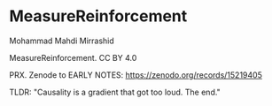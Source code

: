 # MeasureReinforcement
Mohammad Mahdi Mirrashid

MeasureReinforcement. CC BY 4.0

PRX. Zenode to EARLY NOTES: https://zenodo.org/records/15219405

TLDR:
"Causality is a gradient that got too loud. The end."
